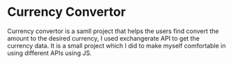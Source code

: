 # Currency Convertor

Currency convertor is a samll project that helps the users find convert the amount to the desired currency, I used exchangerate API to get the currency data. It is a small project which I did to make myself comfortable in using different APIs using JS. 

